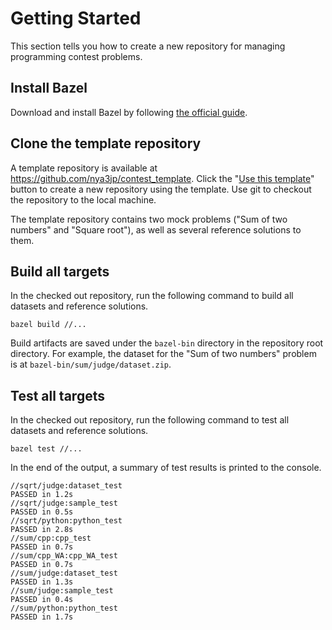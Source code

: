 # Getting Started

This section tells you how to create a new repository for managing
programming contest problems.

## Install Bazel

Download and install Bazel by following [the official guide].

[the official guide]: https://docs.bazel.build/versions/master/install.html

## Clone the template repository

A template repository is available at
https://github.com/nya3jp/contest_template. Click the "[Use this template]"
button to create a new repository using the template. Use git to checkout
the repository to the local machine.

[Use this template]: https://help.github.com/articles/creating-a-repository-from-a-template/

The template repository contains two mock problems ("Sum of two numbers" and
"Square root"), as well as several reference solutions to them.

## Build all targets

In the checked out repository, run the following command to build all datasets
and reference solutions.

```console
bazel build //...
```

Build artifacts are saved under the `bazel-bin` directory in the repository
root directory. For example, the dataset for the "Sum of two numbers" problem
is at `bazel-bin/sum/judge/dataset.zip`.

## Test all targets

In the checked out repository, run the following command to test all datasets
and reference solutions.

```console
bazel test //...
```

In the end of the output, a summary of test results is printed to the console.

```console
//sqrt/judge:dataset_test                                                PASSED in 1.2s
//sqrt/judge:sample_test                                                 PASSED in 0.5s
//sqrt/python:python_test                                                PASSED in 2.8s
//sum/cpp:cpp_test                                                       PASSED in 0.7s
//sum/cpp_WA:cpp_WA_test                                                 PASSED in 0.7s
//sum/judge:dataset_test                                                 PASSED in 1.3s
//sum/judge:sample_test                                                  PASSED in 0.4s
//sum/python:python_test                                                 PASSED in 1.7s
```
